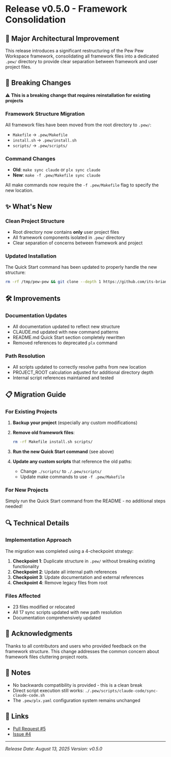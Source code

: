 # Release v0.5.0 - Framework Consolidation

## 🎉 Major Architectural Improvement

This release introduces a significant restructuring of the Pew Pew Workspace framework, consolidating all framework files into a dedicated `.pew/` directory to provide clear separation between framework and user project files.

## 🔄 Breaking Changes

⚠️ **This is a breaking change that requires reinstallation for existing projects**

### Framework Structure Migration
All framework files have been moved from the root directory to `.pew/`:
- `Makefile` → `.pew/Makefile`
- `install.sh` → `.pew/install.sh`
- `scripts/` → `.pew/scripts/`

### Command Changes
- **Old**: `make sync claude` or `plx sync claude`
- **New**: `make -f .pew/Makefile sync claude`

All make commands now require the `-f .pew/Makefile` flag to specify the new location.

## ✨ What's New

### Clean Project Structure
- Root directory now contains **only** user project files
- All framework components isolated in `.pew/` directory
- Clear separation of concerns between framework and project

### Updated Installation
The Quick Start command has been updated to properly handle the new structure:
```bash
rm -rf /tmp/pew-pew && git clone --depth 1 https://github.com/its-brianwithai/pew-pew-workspace.git /tmp/pew-pew && cd "$(pwd)" && mkdir -p .pew && for dir in agents prompts templates workflows instructions modes blocks output-formats personas scripts Makefile install.sh; do if [ -f "/tmp/pew-pew/.pew/$dir" ]; then cp "/tmp/pew-pew/.pew/$dir" ".pew/$dir"; elif [ -d "/tmp/pew-pew/.pew/$dir" ]; then mkdir -p ".pew/$dir" && cp -r "/tmp/pew-pew/.pew/$dir"/* ".pew/$dir"/ 2>/dev/null || true; fi; done && cp /tmp/pew-pew/.pew/plx.yaml .pew/plx.yaml && ./.pew/scripts/claude-code/sync-claude-code.sh && rm -rf /tmp/pew-pew
```

## 🛠️ Improvements

### Documentation Updates
- All documentation updated to reflect new structure
- CLAUDE.md updated with new command patterns
- README.md Quick Start section completely rewritten
- Removed references to deprecated `plx` command

### Path Resolution
- All scripts updated to correctly resolve paths from new location
- PROJECT_ROOT calculation adjusted for additional directory depth
- Internal script references maintained and tested

## 📋 Migration Guide

### For Existing Projects

1. **Backup your project** (especially any custom modifications)

2. **Remove old framework files**:
   ```bash
   rm -rf Makefile install.sh scripts/
   ```

3. **Run the new Quick Start command** (see above)

4. **Update any custom scripts** that reference the old paths:
   - Change `./scripts/` to `./.pew/scripts/`
   - Update make commands to use `-f .pew/Makefile`

### For New Projects

Simply run the Quick Start command from the README - no additional steps needed!

## 🔍 Technical Details

### Implementation Approach
The migration was completed using a 4-checkpoint strategy:
1. **Checkpoint 1**: Duplicate structure in `.pew/` without breaking existing functionality
2. **Checkpoint 2**: Update all internal path references
3. **Checkpoint 3**: Update documentation and external references
4. **Checkpoint 4**: Remove legacy files from root

### Files Affected
- 23 files modified or relocated
- All 17 sync scripts updated with new path resolution
- Documentation comprehensively updated

## 🙏 Acknowledgments

Thanks to all contributors and users who provided feedback on the framework structure. This change addresses the common concern about framework files cluttering project roots.

## 📝 Notes

- No backwards compatibility is provided - this is a clean break
- Direct script execution still works: `./.pew/scripts/claude-code/sync-claude-code.sh`
- The `.pew/plx.yaml` configuration system remains unchanged

## 🔗 Links

- [Pull Request #5](https://github.com/its-brianwithai/pew-pew-workspace/pull/5)
- [Issue #4](https://github.com/its-brianwithai/pew-pew-workspace/issues/4)

---

*Release Date: August 13, 2025*
*Version: v0.5.0*